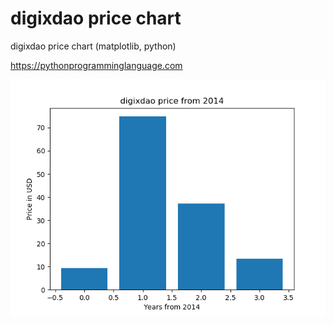 # digixdao price chart 

digixdao price chart (matplotlib, python)

https://pythonprogramminglanguage.com

<img src='chart.png'>
